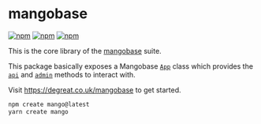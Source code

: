 # mangobase

[![npm](https://img.shields.io/npm/dm/mangobase)](https://www.npmjs.com/package/mangobase)
[![npm](https://img.shields.io/npm/v/mangobase)](https://www.npmjs.com/package/mangobase)
[![npm](https://img.shields.io/npm/l/mangobase)](https://www.npmjs.com/package/mangobase)

This is the core library of the [mangobase](https://degreat.co.uk/mangobase) suite.

This package basically exposes a Mangobase [`App`](https://degreat.co.uk/mangobase/api/base/App.html)  class which provides the [`api`](https://degreat.co.uk/mangobase/api/base/App.html#api) and [`admin`](https://degreat.co.uk/mangobase/api/base/App.html#admin) methods to interact with.

Visit https://degreat.co.uk/mangobase to get started.

```bash
npm create mango@latest
yarn create mango
```
